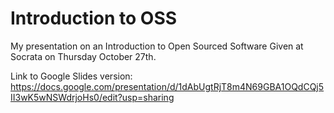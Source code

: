 # Introduction to OSS 

My presentation on an Introduction to Open Sourced Software 
Given at Socrata on Thursday October 27th. 

Link to Google Slides version: https://docs.google.com/presentation/d/1dAbUgtRjT8m4N69GBA1OQdCQj5II3wK5wNSWdrjoHs0/edit?usp=sharing
